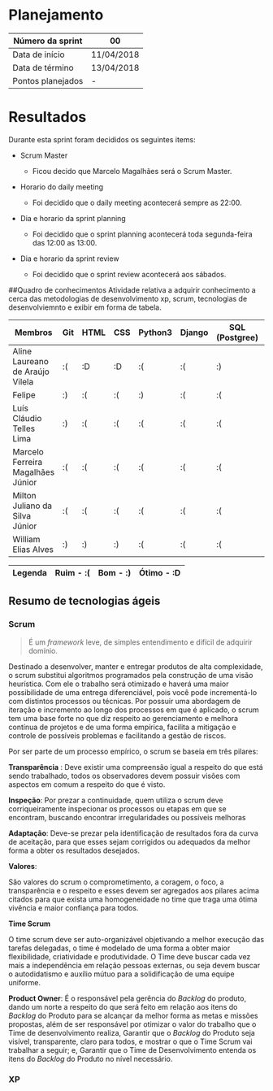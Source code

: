 # Planejamento

|Número da sprint 	| 00|
|---------|-|
|Data de início 	| 11/04/2018|
|Data de término 	| 13/04/2018|
|Pontos planejados 	| -|

# Resultados

Durante esta sprint foram decididos os seguintes items:

- Scrum Master
    - Ficou decido que Marcelo Magalhães será o Scrum Master.

- Horario do daily meeting
    - Foi decidido que o daily meeting acontecerá sempre as 22:00.

- Dia e horario da sprint planning
    - Foi decidido que o sprint planning acontecerá toda segunda-feira das 12:00 as 13:00.
- Dia e horario da sprint review
    - Foi decidido que o sprint review acontecerá aos sábados.

##Quadro de conhecimentos
Atividade relativa a adquirir conhecimento a cerca das metodologias de desenvolvimento xp, scrum, tecnologias de desenvolviemnto e exibir em forma de tabela.


Membros | Git | HTML | CSS | Python3 | Django | SQL (Postgree) | Bootstrap
------- | --- | ---- | --- | -------- | ------ | -------------- | ---------
Aline Laureano de Araújo Vilela   | :( | :D | :D | :( | :( | :) | :(
Felipe  | :) | :(  | :( | :) | :( | :( | :(
Luís Cláudio Telles Lima | :) | :(  | :(  | :( | :( | :( | :(
 Marcelo Ferreira Magalhães Júnior | :(  | :(  | :(  | :(  | :( | :( | :(
Milton Juliano da Silva Júnior | :(  | :(  | :(  | :(  | :( | :( | :(
William Elias Alves | :) | :) | :) | :(  | :( | :( | :(

Legenda | Ruim - :( | Bom - :) | Ótimo - :D
------- | ------- | ------- | ------- |

## Resumo de tecnologias ágeis

### Scrum

> É um _framework_ leve, de simples entendimento e difícil de adquirir domínio.

Destinado a desenvolver, manter e entregar produtos de alta complexidade, o scrum substitui algoritmos programados pela construção de uma visão heurística.
Com ele o trabalho será otimizado e haverá uma maior possibilidade de uma entrega diferenciável, pois você pode incrementá-lo com distintos processos ou técnicas.
Por possuir uma abordagem de iteração e incremento ao longo dos processos em que é aplicado, o scrum tem uma base forte no que diz respeito ao gerenciamento e melhora contínua de projetos e de uma forma empírica, facilita a mitigação e controle de possíveis problemas e facilitando a gestão de riscos.

Por ser parte de um processo empírico, o scrum se baseia em três pilares:

**Transparência** : Deve existir uma compreensão igual a respeito do que está sendo trabalhado, todos os observadores devem possuir visões com aspectos em comum a respeito do que é visto.

**Inspeção**: Por prezar a continuidade, quem utiliza o scrum deve corriqueiramente inspecionar os processos ou etapas em que se encontram, buscando encontrar irregularidades ou possíveis melhoras

**Adaptação**: Deve-se prezar pela identificação de resultados fora da curva de aceitação, para que esses sejam corrigidos ou adequados da melhor forma a obter os resultados desejados.

**Valores**:

São valores do scrum o comprometimento, a coragem, o foco, a transparência e o respeito  e esses devem ser agregados aos pilares acima citados para que exista uma homogeneidade no time que traga uma ótima vivência e maior  confiança para todos.

**Time Scrum**

O time scrum deve ser auto-organizável objetivando a melhor execução das tarefas delegadas, o time é modelado de uma forma a obter maior flexibilidade, criatividade e produtividade.
O Time deve buscar cada vez mais a independência em relação pessoas externas, ou seja devem buscar o autodidatismo e auxílio mútuo para a solidificação de uma equipe uniforme.


**Product Owner**: É o responsável pela gerência do _Backlog_ do produto, dando um norte a respeito do que será feito em relação aos itens  do _Backlog_ do Produto  para se alcançar da  melhor forma as metas e missões propostas, além de ser responsável por  otimizar o valor do trabalho que o Time de desenvolvimento realiza, Garantir que o _Backlog_ do Produto seja visível, transparente, claro para todos, e mostrar o que o Time Scrum vai trabalhar a seguir; e, Garantir que o Time de Desenvolvimento entenda os itens do _Backlog_  do Produto no nível necessário.


### XP
